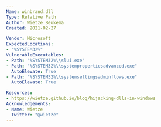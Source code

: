 ```yaml
---
Name: winbrand.dll
Type: Relative Path
Author: Wietze Beukema
Created: 2021-02-27

Vendor: Microsoft
ExpectedLocations:
- "%SYSTEM32%"
VulnerableExecutables:
- Path: "%SYSTEM32%\\slui.exe"
- Path: "%SYSTEM32%\\systempropertiesadvanced.exe"
  AutoElevate: True
- Path: "%SYSTEM32%\\systemsettingsadminflows.exe"
  AutoElevate: True

Resources:
- https://wietze.github.io/blog/hijacking-dlls-in-windows
Acknowledgements:
- Name: Wietze
  Twitter: "@wietze"
---
```

